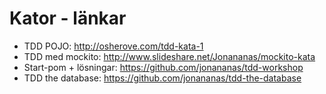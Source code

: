 # Kator - länkar

* TDD POJO: http://osherove.com/tdd-kata-1
* TDD med mockito: http://www.slideshare.net/Jonananas/mockito-kata 
* Start-pom + lösningar: https://github.com/jonananas/tdd-workshop 
* TDD the database: https://github.com/jonananas/tdd-the-database 

